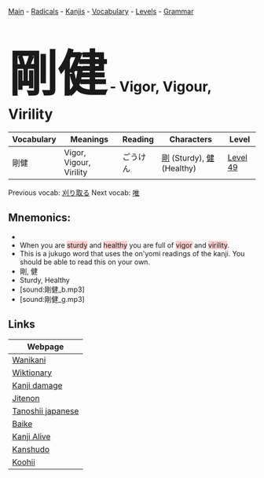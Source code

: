 <style> bigfont {font-size: 100px}</style>
[Main](../README.md) -
[Radicals](../radicals.md) -
[Kanjis](../kanjis.md) -
[Vocabulary](../vocabulary.md) -
[Levels](../levels.md) -
[Grammar](../grammar.md)
# <bigfont> 剛健</bigfont> - Vigor, Vigour, Virility 

| Vocabulary | Meanings | Reading | Characters | Level |
| --- | --- | --- | --- | --- |
| 剛健 | Vigor, Vigour, Virility | ごうけん |  [剛](../kanjis/剛.md) (Sturdy), [健](../kanjis/健.md) (Healthy) | [Level 49](../levels/wk_level49.md) |

Previous vocab: [刈り取る](刈り取る.md) Next vocab: [唯](唯.md) 

## Mnemonics:

* 
* When you are <span style="background-color:#ffcccb"> sturdy</span> and <span style="background-color:#ffcccb"> healthy</span> you are full of <span style="background-color:#ffcccb"> vigor</span> and <span style="background-color:#ffcccb"> virility</span>.
* This is a jukugo word that uses the on'yomi readings of the kanji. You should be able to read this on your own.
* 剛, 健
* Sturdy, Healthy
* [sound:剛健_b.mp3]
* [sound:剛健_g.mp3]


## Links 

| Webpage |
| --- |
| [Wanikani          ](https://www.wanikani.com/kanji/剛健) |
| [Wiktionary        ](https://en.wiktionary.org/wiki/剛健) |
| [Kanji damage      ](http://www.kanjidamage.com/kanji/search?utf8=✓&q=剛健) |
| [Jitenon           ](https://jitenon.com/kanji/剛健) |
| [Tanoshii japanese ](https://www.tanoshiijapanese.com/dictionary/kanji.cfm?k=剛健) |
| [Baike             ](https://baike.baidu.com/item/剛健) |
| [Kanji Alive       ](https://app.kanjialive.com/剛健) |
| [Kanshudo          ](https://www.kanshudo.com/searchmn?q=剛健) |
| [Koohii            ](https://kanji.koohii.com/study/kanji/剛健) |
